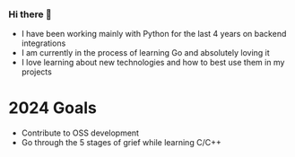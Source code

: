### Hi there 👋
- I have been working mainly with Python for the last 4 years on backend integrations
- I am currently in the process of learning Go and absolutely loving it
- I love learning about new technologies and how to best use them in my projects

# 2024 Goals
- Contribute to OSS development
- Go through the 5 stages of grief while learning C/C++

<!--
**jcsmurph/jcsmurph** is a ✨ _special_ ✨ repository because its `README.md` (this file) appears on your GitHub profile.

Here are some ideas to get you started:

- 🔭 I’m currently working on ...
- 🌱 I’m currently learning ...
- 👯 I’m looking to collaborate on ...
- 🤔 I’m looking for help with ...
- 💬 Ask me about ...
- 📫 How to reach me: ...
- 😄 Pronouns: ...
- ⚡ Fun fact: ...
-->

